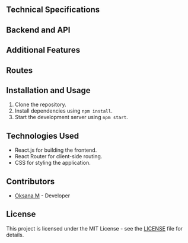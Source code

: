 ## Technical Specifications

## Backend and API

## Additional Features

## Routes

## Installation and Usage

1. Clone the repository.
2. Install dependencies using `npm install`.
3. Start the development server using `npm start`.

## Technologies Used

- React.js for building the frontend.
- React Router for client-side routing.
- CSS for styling the application.

## Contributors

- [Oksana M](https://github.com/OksanaMosk/) - Developer

## License

This project is licensed under the MIT License - see the [LICENSE](LICENSE) file
for details.
